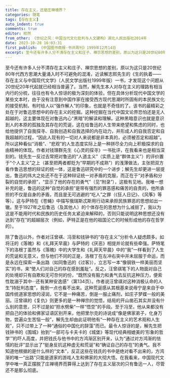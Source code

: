 ```yaml
---
title: 存在主义，还是庄禅境界？
categories: 随笔
tags: [存在主义]
auto_indent: true
comments: true
editor: 皎然
from_other: 《世纪之风：中国当代文化批判与人文建构》湖北人民出版社2014年
date: 2023-10-28 16:03:31
first_publish: 《中国图书商报·书评周刊》1999年12月14日
excerpt: 至今还有许多人分不清存在主义和庄子、禅宗思想的差别，原以为这只是20世纪80年代西方思潮大量涌入时不可避免的混淆，近读解志熙先生的《生的执着——存在主义与中国现代文学》（人民文学出版社1999年版）一书，才发现这个问题从20世纪20年代起就已经相当普遍了。当然，解先生本人对存在主义的理路有相当内行的分梳，往往也有令人惊讶的极为深刻的体验，但在具体分析现代中国文学的某些文本时，由于没有注意到中国作家在接受西方现代思潮时所固有的本民族文化的接受机制，有时给人以“强作解人”的印象，也就是不奇怪的了。该书的最精彩之处在于对鲁迅思想中的存在主义的挖掘。
---
```

至今还有许多人分不清存在主义和庄子、禅宗思想的差别，原以为这只是20世纪80年代西方思潮大量涌入时不可避免的混淆，近读解志熙先生的《生的执着——存在主义与中国现代文学》（人民文学出版社1999年版）一书，才发现这个问题从20世纪20年代起就已经相当普遍了。当然，解先生本人对存在主义的理路有相当内行的分梳，往往也有令人惊讶的极为深刻的体验，但在具体分析现代中国文学的某些文本时，由于没有注意到中国作家在接受西方现代思潮时所固有的本民族文化的接受机制，有时给人以“强作解人”的印象，也就是不奇怪的了。该书的最精彩之处在于对鲁迅思想中的存在主义的挖掘。这种挖掘在当代中国文论界恐怕还是无人超越的，这主要体现在对鲁迅内心“黑暗”的解读和理解。这种黑暗意识也就是意识到人的本原的孤独及其存在的荒诞，这在给鲁迅的人生带来绝望和焦虑的同时，也给他提供了自我探寻、自我创造和自我选择的内在动力，并形成人的自我否定和自我超越的过程，“因此人现有的一切对人来说都是非本真的，必须被否定和超越”。所以这种看似“消极”、“悲观”的人生态度实际上是一种拼尽全力向上积极探求的自由精神的体现。作者对钱理群先生《心灵的探寻》一书批评，在我看来也是相当深刻的。钱先生一反过去常把对鲁迅的“人道主义”（实质上是“群体主义”）的评价置于“个人主义”之上（甚至把两者都贬为“早期的不成熟”）的浅薄做法，主张把双方看作鲁迅思想的辩证的统一体，这是鲁迅研究中的一个进步；解先生却更进一层提出，鲁迅的伟大之处还不在于这种辩证统一对矛盾的克服，而正在于“对矛盾和分裂的自觉的承担”，“显示了他的存在的勇气”（见“附录”），这极有见地。我唯一想补充的是，鲁迅的这种“自觉的承担”是带有强烈的罪恶感和痛苦的自责的，他所承担的不仅是自身的矛盾，而且是无可逃避的“吃人”之罪（《狂人日记》、《风筝》等等）。这与萨特在《苍蝇》中描写俄瑞斯忒斯用行动来承担民族罪恶的思想如出一辙。至于1927年之后鲁迅（及其他人）的个体存在的思想为什么减弱了，我以为这是不能用时代和民族的历史任务太紧迫来解释的，否则只能说明这种思想还没有达到“存在”的超越层次（例如，萨特正是在他的祖国沦亡的时候形成他的存在哲学的）。

除了鲁迅以外，作者对汪曾褀、冯至和钱钟书的“存在主义”分析令人疑虑颇多。如将汪的《落魄》和《礼拜天早晨》与萨特的《厌恶》相提并论就有些牵强。萨特笔下的洛根丁虽然与《落魄》中的大学生和《礼拜天早晨》中的“我”一样看到了人生的荒诞和无意义，但与他们不同的正是，洛根丁在左冲右突中并未屈服于命运，而是永远在探索一条出路（如同鲁迅的《过客》），立志写一本“像钢铁一样美丽而坚实”的书，来“使人们对自己的存在感到羞耻”。反之，汪曾祺笔下的人物面对自己的处境却只有自欺和无可奈何的份，“既然没有毅力和勇气去反抗这种压力，便索性耽溺于其中···还有某种安逸感”（第134页）。作者说汪曾祺对这种消极认命的人生“持批判态度”，我倒一点也看不出来。这种荒诞感从其根基来说毋宁是来自于中国传统道家思想的浸润，它不是一种痛苦，倒是一服止痛剂，如庄子梦蝶一般的美丽。汪曾祺的《复仇》则更多的是一种禅宗的觉悟，结局的开山凿石其实并没有什么别的意思，只不过是如“担水劈柴”一样“悟空”的手段。至于冯至，他从来都没有把自己的体验和佛家证语区别开来，他把里尔克的诗说成“像是佛家弟子，化身万物，尝遍众生苦恼一般”，解先生却由此证明他有“一种存在主义的艺术观和人生观”，只不过带上了一种“通俗的中国化的辞藻”而已。最令人惊讶的是，解先生把钱钟书的《围城》抬到“一部可与卡夫卡的《城堡》等现代经典相媲美的‘形象的哲学’”的吓人高度，并把钱氏与他书中的方鸿渐区别开来，认为“通过对方鸿渐的怯懦的批评”显示出了“挺身反抗这种虚无和荒诞”和“确证自己的存在”的勇气。我不知道他根据的是什么样的“文本”，反正这些在钱氏的书中是绝对看不出来的，方鸿渐的唯一“出路”只能是道家的游戏人生和佛家的大彻大悟。在我看来，中国现代文学中唯一真正摆脱了庄禅境界而算得上达到了存在主义层次的只有鲁迅一人，尽管还不是那么彻底。
